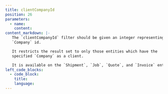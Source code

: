 ```yaml
---
title: clientCompanyId
position: 26
parameters:
  - name:
    content:
content_markdown: |-
   The `clientCompanyId` filter should be given an integer representing a
   `Company` id.

   It restricts the result set to only those entities which have the
   specified `Company` as a client.

   It is available on the `Shipment`, `Job`, `Quote`, and `Invoice` entities.
left_code_blocks:
  - code_block:
    title:
    language:
---
```

